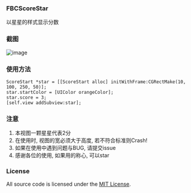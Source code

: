 ### FBCScoreStar
以星星的样式显示分数

### 截图
![image](https://github.com/SYFH/FBCScoreStart/blob/master/PrintScreen.gif)

### 使用方法
```
ScoreStart *star = [[ScoreStart alloc] initWithFrame:CGRectMake(10, 100, 250, 50)];
star.startColor = [UIColor orangeColor];
star.score = 3;
[self.view addSubview:star];
```

### 注意
1. 本视图一颗星星代表2分
2. 在使用时, 视图的宽必须大于高度, 若不符合标准则Crash!
3. 如果在使用中遇到问题与BUG, 请提交issue
4. 感谢各位的使用, 如果用的称心, 可以star

### License
All source code is licensed under the [MIT License](https://github.com/SYFH/FBCScoreStar/blob/master/LICENSE).
